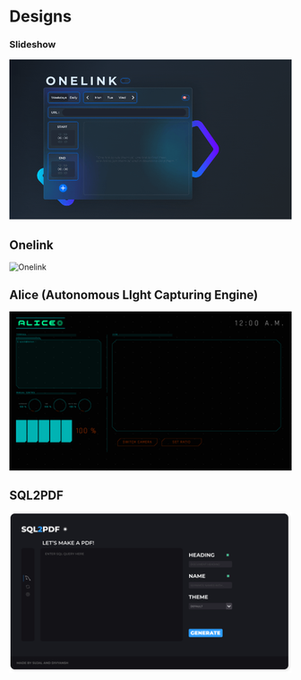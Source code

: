 # Designs

### Slideshow

![Slideshow](https://github.com/sujaldev/designs/blob/main/docs/images/slideshow.gif)

## Onelink

![Onelink](https://github.com/sujaldev/designs/blob/main/png/onelink.png)

## Alice (Autonomous LIght Capturing Engine)

![Alice](https://github.com/sujaldev/designs/blob/main/png/alice.png)

## SQL2PDF

![sql2pdf](https://github.com/sujaldev/designs/blob/main/svg/sql2pdf.svg)

